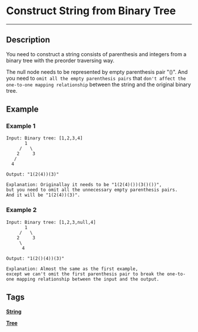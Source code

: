 # Construct String from Binary Tree
-----
## Description
You need to construct a string consists of parenthesis and integers from a binary tree with the preorder traversing way.

The null node needs to be represented by empty parenthesis pair "()". And you need to ```omit all the empty parenthesis pairs``` that ```don't affect the one-to-one mapping relationship``` between the string and the original binary tree.

## Example
### Example 1
```
Input: Binary tree: [1,2,3,4]
       1
     /   \
    2     3
   /    
  4     

Output: "1(2(4))(3)"

Explanation: Originallay it needs to be "1(2(4)())(3()())", 
but you need to omit all the unnecessary empty parenthesis pairs. 
And it will be "1(2(4))(3)".
```

### Example 2
```
Input: Binary tree: [1,2,3,null,4]
       1
     /   \
    2     3
     \  
      4 

Output: "1(2()(4))(3)"

Explanation: Almost the same as the first example, 
except we can't omit the first parenthesis pair to break the one-to-one mapping relationship between the input and the output.
```

## Tags
**[String](https://leetcode.com/tag/string)**

**[Tree](https://leetcode.com/tag/tree)**
